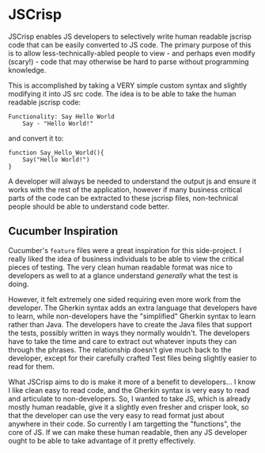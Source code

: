 # JSCrisp

JSCrisp enables JS developers to selectively write human readable jscrisp code that can be easily converted to JS code. The primary purpose of this is to allow less-technically-abled people to view - and perhaps even modify (scary!) - code that may otherwise be hard to parse without programming knowledge.

This is accomplished by taking a VERY simple custom syntax and slightly modifying it into JS src code. The idea is to be able to take the human readable jscrisp code:
```
Functionality: Say Hello World
    Say - "Hello World!"

```

and convert it to:

```
function Say_Hello_World(){
    Say("Hello World!")
}
```

A developer will always be needed to understand the output js and ensure it works with the rest of the application, however if many business critical parts of the code can be extracted to these jscrisp files, non-technical people should be able to understand code better.


## Cucumber Inspiration

Cucumber's `feature` files were a great inspiration for this side-project. I really liked the idea of business individuals to be able to view the critical pieces of testing. The very clean human readable format was nice to developers as well to at a glance understand *generally* what the test is doing.

However, it felt extremely one sided requiring even more work from the developer. The Gherkin syntax adds an extra language that developers have to learn, while non-developers have the "simplified" Gherkin syntax to learn rather than Java. The developers have to create the Java files that support the tests, possibly written in ways they normally wouldn't. The developers have to take the time and care to extract out whatever inputs they can through the phrases. The relationship doesn't give much back to the developer, except for their carefully crafted Test files being slightly easier to read for them. 

What JSCrisp aims to do is make it more of a benefit to developers... I know I like clean easy to read code, and the Gherkin syntax is very easy to read and articulate to non-developers. So, I wanted to take JS, which is already mostly human readable, give it a slightly even fresher and crisper look, so that the developer can use the very easy to read format just about anywhere in their code. So currently I am targetting the "functions", the core of JS. If we can make these human readable, then any JS developer ought to be able to take advantage of it pretty effectively.